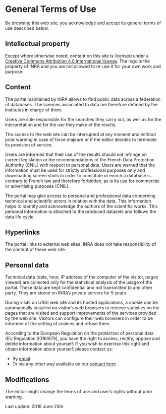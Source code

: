 # General Terms of Use

By browsing this web site, you acknowledge and accept its general terms of use described below.

## Intellectual property

Except where otherwise noted, content on this site is licensed under a [Creative Commons Attribution 4.0 International license](https://creativecommons.org/licenses/by/4.0/).
The logo is the property of INRA and you are not allowed to re-use it for your own work and purpose.

## Content

The portal maintained by INRA allows to find public data across a federation of databases. The licences associated to data are therefore defined by the institutes in charge of them.

Users are sole responsible for the searches they carry out, as well as for the interpretation and for the use they make of the results.

The access to the web site can be interrupted at any moment and without prior warning in case of force majeure or if the editor decides to terminate its provision of service.

Users are informed that their use of the results should not infringe on current legislation or the recommendations of the French Data Protection Authority (CNIL) with respect to personal data.
Users are warned that the information must be used for strictly professional purposes only and downloading screen shots in order to constitute or enrich a database is contrary to French law and therefore forbidden, as is its use for commercial or advertising purposes (CNIL).

The portal may give access to personal and professional data concerning technical and scientific actors in relation with the data. This information helps to identify and acknowledge the authors of the scientific works.
This personal information is attached to the produced datasets and follows the data life cycle.
 
## Hyperlinks

The portal links to external web sites. INRA does not take responsibility of the content of these web site.


## Personal data

Technical data (date, hour, IP address of the computer of the visitor, pages viewed) are collected only for the statistical analysis of the usage of the portal.
These data are kept confidential and not transmitted to any other party. They are stored on INRA’s private servers for 5 years.

During visits on URGI web site and its hosted applications, a cookie can be automatically installed on visitor’s web browsers to retrieve statistics on the pages that are visited and support improvements of the services provided by the web site.
Visitors can configure their web browsers in order to be informed of the setting of cookies and refuse them.

According to the European Regulation on the protection of personal data (EU Regulation 2016/679), you have the right to access, rectify, oppose and delete information about yourself.
If you wish to exercise this right and obtain information about yourself, please contact us:
- By [email](mailto:urgi-contact@inra.fr?subject=%5BData%20Discovery%5D%20GPDR%20request)
- Or via any other way available on our [contact form](https://urgi.versailles.inra.fr/Contact-us)

## Modifications

The editor might change the terms of use and user’s rights without prior warning.

Last update: 2019 June 25th
